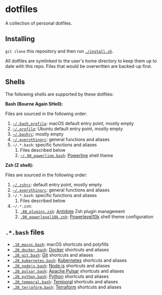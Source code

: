 # dotfiles

A collection of personal dotfiles.

## Installing

`git clone` this repository and then run [`./install.sh`](./install.sh).

All dotfiles are symlinked to the user's home directory to keep them up to date with this repo. Files that would be overwritten are backed-up first.

## Shells

The following shells are supported by these dotfiles:

**Bash (Bourne Again SHell):**

Files are sourced in the following order:

1. [`~/.bash_profile`](./.bash_profile): macOS default entry point, mostly empty
2. [`~/.profile`](./.profile): Ubuntu default entry point, mostly empty
3. [`~/.bashrc`](./.bashrc): mostly empty
4. [`~/.everythingrc`](./.everythingrc): general functions and aliases
5. `~/.*.bash`: specific functions and aliases
   1. Files described below
   2. [`~/.90_powerline.bash`](./.powerline.bash): [Powerline](https://github.com/powerline/powerline) shell theme

**Zsh (Z shell):**

Files are sourced in the following order:

1. [`~/.zshrc`](./.zshrc): default entry point, mostly empty
2. [`~/.everythingrc`](./.everythingrc): general functions and aliases
3. `~/.*.bash`: specific functions and aliases
   1. Files described below
4. `~/.*.zsh`:
   1. [`.80_plugins.zsh`](./.80_plugins.zsh): [Antidote](https://github.com/mattmc3/antidote) Zsh plugin management
   2. [`.90_powerlevel10k.zsh`](./.90_powerlevel10k.zsh): [Powerlevel10k](https://github.com/romkatv/powerlevel10k) shell theme configuration

## `.*.bash` files

- [`.10_macos.bash`](./.10_macos.bash): macOS shortcuts and polyfills
- [`.20_docker.bash`](./.20_docker.bash): [Docker](https://www.docker.com) shortcuts and aliases
- [`.20_git.bash`](./.20_git.bash): [Git](https://git-scm.com/) shortcuts and aliases
- [`.20_kubernetes.bash`](./.20_kubernetes.bash): [Kubernetes](https://kubernetes.io/) shortcuts and aliases
- [`.20_nodejs.bash`](./.20_nodejs.bash): [Node.js](https://nodejs.org/en/) shortcuts and aliases
- [`.20_pulsar.bash`](./.20_pulsar.bash): [Apache Pulsar](https://pulsar.apache.org/) shortcuts and aliases
- [`.20_python.bash`](./.20_python.bash): [Python](https://www.python.org/) shortcuts and aliases
- [`.20_temporal.bash`](./.20_temporal.bash): [Temporal](https://docs.temporal.io/tctl-v1/) shortcuts and aliases
- [`.20_terraform.bash`](./.20_terraform.bash): [Terraform](https://www.terraform.io/) shortcuts and aliases
